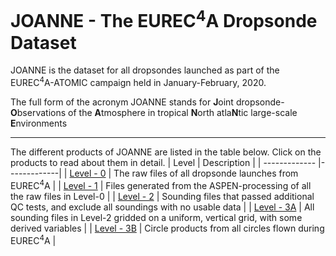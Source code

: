 # JOANNE - The EUREC<sup>4</sup>A Dropsonde Dataset

JOANNE is the dataset for all dropsondes launched as part of the EUREC<sup>4</sup>A-ATOMIC campaign held in January-February, 2020.

The full form of the acronym JOANNE stands for **J**oint dropsonde-**O**bservations of the **A**tmosphere in tropical **N**orth atla**N**tic large-scale **E**nvironments

---

The different products of JOANNE are listed in the table below. Click on the products to read about them in detail.
| Level         | Description   |
| ------------- |-------------| 
| [Level - 0](Level_0/README.md) | The raw files of all dropsonde launches from EUREC<sup>4</sup>A |
| [Level - 1](Level_1/README.md) | Files generated from the ASPEN-processing of all the raw files in Level-0 |
| [Level - 2](Level_2/README.md) | Sounding files that passed additional QC tests, and exclude all soundings with no usable data |
| [Level - 3A](Level_3/Level_3A/README.md) | All sounding files in Level-2 gridded on a uniform, vertical grid, with some derived variables |
| [Level - 3B](Level_3/Level_3B/README.md) | Circle products from all circles flown during EUREC<sup>4</sup>A |
